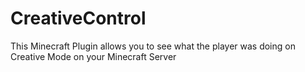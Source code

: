 # CreativeControl
This Minecraft Plugin allows you to see what the player was doing on Creative Mode on your Minecraft Server
